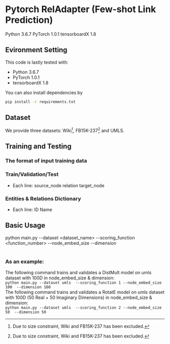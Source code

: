 # Pytorch RelAdapter (Few-shot Link Prediction)

Python 3.6.7
PyTorch 1.0.1
tensorboardX 1.8

## Evironment Setting
This code is lastly tested with:
* Python 3.6.7
* PyTorch 1.0.1
* tensorboardX 1.8

You can also install dependencies by
```bash
pip install -r requirements.txt
```

## Dataset
We provide three datasets: Wiki[^1], FB15K-237[^1] and UMLS.

## Training and Testing

### The format of input training data
### Train/Validation/Test 
* Each line: source_node relation target_node

### Entities & Relations Dictionary
* Each line: ID Name

## Basic Usage
python main.py --dataset <dataset_name> --scoring_function <function_number> --node_embed_size <D> --dimension <D> <br /><br />
### As an example:
The following command trains and validates a DistMult model on umls dataset with 100D in node_embed_size & dimension:<br />
``python main.py --dataset umls 
--scoring_function 1
--node_embed_size 100 
--dimension 100``
<br />The following command trains and validates a RotatE model on umls dataset with 100D (50 Real + 50 Imaginary Dimensions) in node_embed_size & dimension:<br />
``python main.py --dataset umls 
--scoring_function 2
--node_embed_size 50 
--dimension 50``<br />

[^1]: Due to size constraint, Wiki and FB15K-237 has been excluded.

